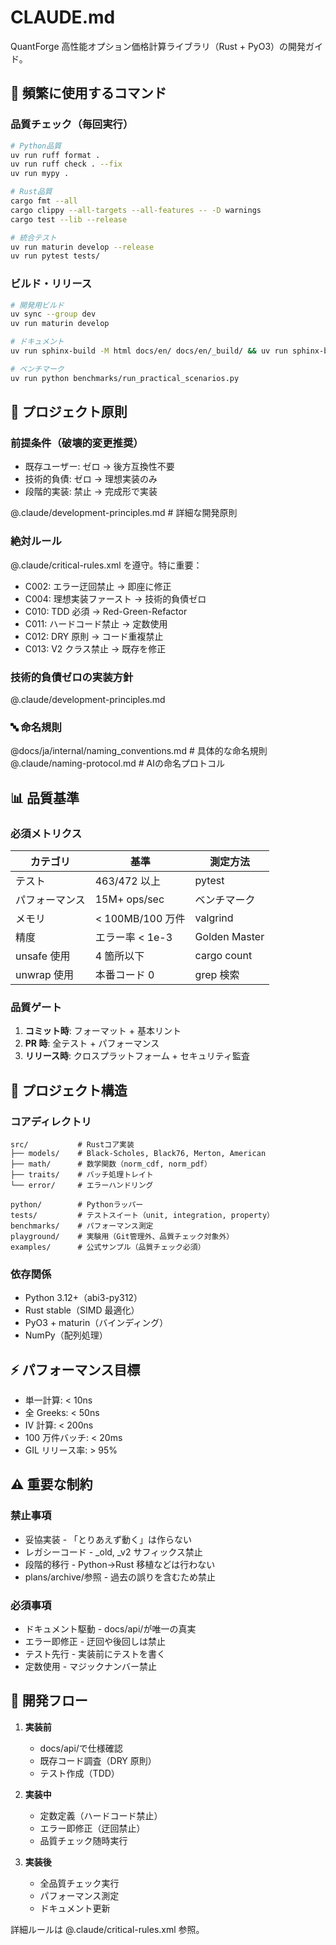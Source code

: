 # CLAUDE.md

QuantForge 高性能オプション価格計算ライブラリ（Rust + PyO3）の開発ガイド。

## 🚀 頻繁に使用するコマンド

### 品質チェック（毎回実行）

```bash
# Python品質
uv run ruff format .
uv run ruff check . --fix
uv run mypy .

# Rust品質
cargo fmt --all
cargo clippy --all-targets --all-features -- -D warnings
cargo test --lib --release

# 統合テスト
uv run maturin develop --release
uv run pytest tests/
```

### ビルド・リリース

```bash
# 開発用ビルド
uv sync --group dev
uv run maturin develop

# ドキュメント
uv run sphinx-build -M html docs/en/ docs/en/_build/ && uv run sphinx-build -M html docs/ja/ docs/ja/_build/

# ベンチマーク
uv run python benchmarks/run_practical_scenarios.py
```

## 🎯 プロジェクト原則

### 前提条件（破壊的変更推奨）

- 既存ユーザー: ゼロ → 後方互換性不要
- 技術的負債: ゼロ → 理想実装のみ
- 段階的実装: 禁止 → 完成形で実装

@.claude/development-principles.md  # 詳細な開発原則

### 絶対ルール

@.claude/critical-rules.xml を遵守。特に重要：

- C002: エラー迂回禁止 → 即座に修正
- C004: 理想実装ファースト → 技術的負債ゼロ
- C010: TDD 必須 → Red-Green-Refactor
- C011: ハードコード禁止 → 定数使用
- C012: DRY 原則 → コード重複禁止
- C013: V2 クラス禁止 → 既存を修正

### 技術的負債ゼロの実装方針

@.claude/development-principles.md

### 🔤 命名規則

@docs/ja/internal/naming_conventions.md  # 具体的な命名規則
@.claude/naming-protocol.md              # AIの命名プロトコル

## 📊 品質基準

### 必須メトリクス

| カテゴリ       | 基準             | 測定方法      |
| -------------- | ---------------- | ------------- |
| テスト         | 463/472 以上     | pytest        |
| パフォーマンス | 15M+ ops/sec     | ベンチマーク  |
| メモリ         | < 100MB/100 万件 | valgrind      |
| 精度           | エラー率 < 1e-3  | Golden Master |
| unsafe 使用    | 4 箇所以下       | cargo count   |
| unwrap 使用    | 本番コード 0     | grep 検索     |

### 品質ゲート

1. **コミット時**: フォーマット + 基本リント
2. **PR 時**: 全テスト + パフォーマンス
3. **リリース時**: クロスプラットフォーム + セキュリティ監査

## 🔧 プロジェクト構造

### コアディレクトリ

```
src/           # Rustコア実装
├── models/    # Black-Scholes, Black76, Merton, American
├── math/      # 数学関数（norm_cdf, norm_pdf）
├── traits/    # バッチ処理トレイト
└── error/     # エラーハンドリング

python/        # Pythonラッパー
tests/         # テストスイート（unit, integration, property）
benchmarks/    # パフォーマンス測定
playground/    # 実験用（Git管理外、品質チェック対象外）
examples/      # 公式サンプル（品質チェック必須）
```

### 依存関係

- Python 3.12+（abi3-py312）
- Rust stable（SIMD 最適化）
- PyO3 + maturin（バインディング）
- NumPy（配列処理）

## ⚡ パフォーマンス目標

- 単一計算: < 10ns
- 全 Greeks: < 50ns
- IV 計算: < 200ns
- 100 万件バッチ: < 20ms
- GIL リリース率: > 95%

## ⚠️ 重要な制約

### 禁止事項

- 妥協実装 - 「とりあえず動く」は作らない
- レガシーコード - \_old, \_v2 サフィックス禁止
- 段階的移行 - Python→Rust 移植などは行わない
- plans/archive/参照 - 過去の誤りを含むため禁止

### 必須事項

- ドキュメント駆動 - docs/api/が唯一の真実
- エラー即修正 - 迂回や後回しは禁止
- テスト先行 - 実装前にテストを書く
- 定数使用 - マジックナンバー禁止

## 📝 開発フロー

1. **実装前**

   - docs/api/で仕様確認
   - 既存コード調査（DRY 原則）
   - テスト作成（TDD）

2. **実装中**

   - 定数定義（ハードコード禁止）
   - エラー即修正（迂回禁止）
   - 品質チェック随時実行

3. **実装後**
   - 全品質チェック実行
   - パフォーマンス測定
   - ドキュメント更新

詳細ルールは @.claude/critical-rules.xml 参照。
